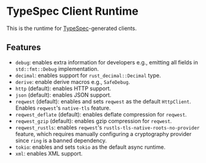 # TypeSpec Client Runtime

This is the runtime for [TypeSpec](https://typespec.io)-generated clients.

## Features

* `debug`: enables extra information for developers e.g., emitting all fields in `std::fmt::Debug` implementation.
* `decimal`: enables support for `rust_decimal::Decimal` type.
* `derive`: enable derive macros e.g., `SafeDebug`.
* `http` (default): enables HTTP support.
* `json` (default): enables JSON support.
* `reqwest` (default): enables and sets `reqwest` as the default `HttpClient`. Enables `reqwest`'s `native-tls` feature.
* `reqwest_deflate` (default): enables deflate compression for `reqwest`.
* `reqwest_gzip` (default): enables gzip compression for `reqwest`.
* `reqwest_rustls`: enables `reqwest`'s `rustls-tls-native-roots-no-provider` feature,
  which requires manually configuring a cryptography provider since `ring` is a banned dependency.
* `tokio`: enables and sets `tokio` as the default async runtime.
* `xml`: enables XML support.
